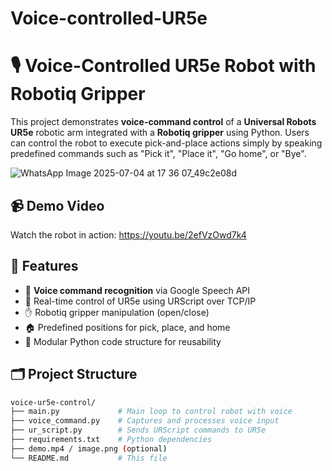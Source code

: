 # Voice-controlled-UR5e

# 🎙️ Voice-Controlled UR5e Robot with Robotiq Gripper

This project demonstrates **voice-command control** of a **Universal Robots UR5e** robotic arm integrated with a **Robotiq gripper** using Python. Users can control the robot to execute pick-and-place actions simply by speaking predefined commands such as "Pick it", "Place it", "Go home", or "Bye".

![WhatsApp Image 2025-07-04 at 17 36 07_49c2e08d](https://github.com/user-attachments/assets/4c76d577-2920-4169-90df-c922801f0a58)



## 📹 Demo Video

Watch the robot in action: https://youtu.be/2efVzOwd7k4

## 🚀 Features

- 🎤 **Voice command recognition** via Google Speech API
- 🤖 Real-time control of UR5e using URScript over TCP/IP
- ✋ Robotiq gripper manipulation (open/close)
- 🏠 Predefined positions for pick, place, and home
- 🔌 Modular Python code structure for reusability

## 🗂️ Project Structure

```bash
voice-ur5e-control/
├── main.py             # Main loop to control robot with voice
├── voice_command.py    # Captures and processes voice input
├── ur_script.py        # Sends URScript commands to UR5e
├── requirements.txt    # Python dependencies
├── demo.mp4 / image.png (optional)
└── README.md           # This file


